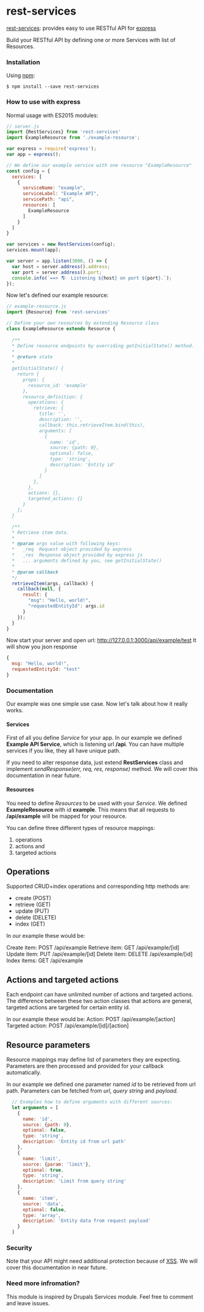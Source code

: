 # rest-services
[rest-services](https://www.npmjs.org/package/rest-services): provides easy to use RESTful API for [express](https://www.npmjs.com/package/express)

Build your RESTful API by defining one or more Services with list of Resources.


### Installation

Using [npm](https://www.npmjs.com/):

    $ npm install --save rest-services

### How to use with express

Normal usage with ES2015 modules:

```js
// server.js
import {RestServices} from 'rest-services'
import ExampleResource from './example-resource';

var express = require('express');
var app = express();

// We define our example service with one resource "ExampleResource"
const config = {
  services: [
    {
      serviceName: "example",
      serviceLabel: "Example API",
      servicePath: "api",
      resources: [
        ExampleResource
      ]
    }
  ]
}

var services = new RestServices(config);
services.mount(app);

var server = app.listen(3000, () => {
  var host = server.address().address;
  var port = server.address().port;
  console.info(`==> 🌎  Listening ${host} on port ${port}.`);
});

```

Now let's defined our example resource:

```js
// example-resource.js
import {Resource} from 'rest-services'

// Define your own resources by extending Resource class
class ExampleResource extends Resource {
  
  /**
  * Define resource endpoints by overriding getInitialState() method.
  *
  * @return state
  *
  getInitialState() {
    return {
      props: {
        resource_id: 'example'
      },
      resource_definition: {
        operations: {
          retrieve: {
            title: '',
            description: '',
            callback: this.retrieveItem.bind(this),
            arguments: [
              {
                name: 'id',
                source: {path: 0},
                optional: false,
                type: 'string',
                description: 'Entity id'
              }
            ]
          },
        },
        actions: {},
        targeted_actions: {}
      }
    };
  }

  /**
  * Retrieve item data.
  *
  * @param args value with following keys:
  *   _req  Request object provided by express
  *   _res  Response object provided by express js
  *   ... arguments defined by you, see getInitialState()
  *   
  * @param callback
  */
  retrieveItem(args, callback) {
    callback(null, {
      result: {
        "msg": "Hello, world!",
        "requestedEntityId": args.id
      }
    });
  }
}

```

Now start your server and open url: http://127.0.0.1:3000/api/example/test
It will show you json response

```js
{
  msg: "Hello, world!",
  requestedEntityId: "test"
}
```

### Documentation

Our example was one simple use case. Now let's talk about how it really works.

#### Services
First of all you define *Service* for your app. In our example we defined **Example API Service**, which is listening url **/api**.
You can have multiple services if you like, they all have unique path.

If you need to alter response data, just extend **RestServices** class and implement *sendResponse(err, req, res, response)* method. We will cover this documentation in near future.


#### Resources
You need to define *Resources* to be used with your *Service*. We defined **ExampleResource** with id **example**.
This means that all requests to **/api/example** will be mapped for your resource.

You can define three different types of resource mappings:
1) operations
2) actions and
3) targeted actions

Operations
----------
Supported CRUD+index operations and corresponding http methods are:
- create (POST)
- retrieve (GET)
- update (PUT)
- delete (DELETE)
- index (GET)

In our example these would be:

Create item: POST /api/example
Retrieve item: GET /api/example/[id]
Update item: PUT /api/example/[id]
Delete item: DELETE /api/example/[id]
Index items: GET /api/example

Actions and targeted actions
----------------------------
Each endpoint can have unlimited number of actions and targeted actions. The difference between these two action classes that actions are general, targeted actions are targeted for certain entity id.

In our example these would be:
Action: POST /api/example/[action]
Targeted action: POST /api/example/[id]/[action]

Resource parameters
-------------------
Resource mappings may define list of parameters they are expecting. Parameters are then processed and provided for your callback automatically.

In our example we defined one parameter named *id* to be retrieved from url path. Parameters can be fetched from *url*, *query string* and *payload*.

```js
  // Examples how to define arguments with different sources:
  let arguments = [
    {
      name: 'id',
      source: {path: 0},
      optional: false,
      type: 'string',
      description: 'Entity id from url path'
    },
    {
      name: 'limit',
      source: {param: 'limit'},
      optional: true,
      type: 'string',
      description: 'Limit from query string'
    },
    {
      name: 'item',
      source: 'data',
      optional: false,
      type: 'array',
      description: 'Entity data from request payload'
    }
  ]
```

### Security
Note that your API might need additional protection because of [XSS](https://en.wikipedia.org/wiki/Cross-site_scripting). We will cover this documentation in near future.

### Need more infromation?
This module is inspired by Drupals Services module. Feel free to comment and leave issues.


[npm]: https://www.npmjs.org/package/rest-services